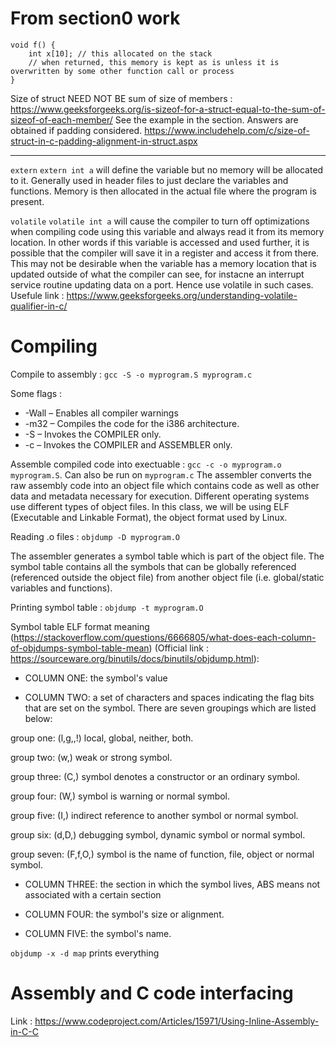# From section0 work

```
void f() {
    int x[10]; // this allocated on the stack
    // when returned, this memory is kept as is unless it is overwritten by some other function call or process
}

```

Size of struct NEED NOT BE sum of size of members : https://www.geeksforgeeks.org/is-sizeof-for-a-struct-equal-to-the-sum-of-sizeof-of-each-member/
See the example in the section. Answers are obtained if padding considered.
https://www.includehelp.com/c/size-of-struct-in-c-padding-alignment-in-struct.aspx

<hr></hr>

`extern`
`extern int a` will define the variable but no memory will be allocated to it. Generally used in header files to just declare the variables and functions. Memory is then allocated in the actual file where the program is present.

`volatile`
`volatile int a` will cause the compiler to turn off optimizations when compiling code using this variable and always read it from its memory location. In other words if this variable is accessed and used further, it is possible that the compiler will save it in a register and access it from there. This may not be desirable when the variable has a memory location that is updated outside of what the compiler can see, for instacne an interrupt service routine updating data on a port. Hence use volatile in such cases.
Usefule link : https://www.geeksforgeeks.org/understanding-volatile-qualifier-in-c/

# Compiling
Compile to assembly : `gcc -S -o myprogram.S myprogram.c`

Some flags :
* -Wall – Enables all compiler warnings
* -m32 – Compiles the code for the i386 architecture.
* -S – Invokes the COMPILER only.
* -c – Invokes the COMPILER and ASSEMBLER only.

Assemble compiled code into exectuable : `gcc -c -o myprogram.o myprogram.S`. Can also be run on `myprogram.c`
The assembler converts the raw assembly code into an object file which contains code as well as other
data and metadata necessary for execution. Different operating systems use different types of object
files. In this class, we will be using ELF (Executable and Linkable Format), the object format used by
Linux.

Reading .o files : `objdump -D myprogram.O`

The assembler generates a symbol table which is part of the object file. The symbol table contains all
the symbols that can be globally referenced (referenced outside the object file) from another object file
(i.e. global/static variables and functions).

Printing symbol table : `objdump -t myprogram.O`

Symbol table ELF format meaning (https://stackoverflow.com/questions/6666805/what-does-each-column-of-objdumps-symbol-table-mean) (Official link : https://sourceware.org/binutils/docs/binutils/objdump.html):
* COLUMN ONE: the symbol's value

* COLUMN TWO: a set of characters and spaces indicating the flag bits that are set on the symbol. There are seven groupings which are listed below:

group one: (l,g,,!) local, global, neither, both.

group two: (w,) weak or strong symbol.

group three: (C,) symbol denotes a constructor or an ordinary symbol.

group four: (W,) symbol is warning or normal symbol.

group five: (I,) indirect reference to another symbol or normal symbol.

group six: (d,D,) debugging symbol, dynamic symbol or normal symbol.

group seven: (F,f,O,) symbol is the name of function, file, object or normal symbol.

* COLUMN THREE: the section in which the symbol lives, ABS means not associated with a certain section

* COLUMN FOUR: the symbol's size or alignment.

* COLUMN FIVE: the symbol's name.

`objdump -x -d map` prints everything

# Assembly and C code interfacing
Link : https://www.codeproject.com/Articles/15971/Using-Inline-Assembly-in-C-C